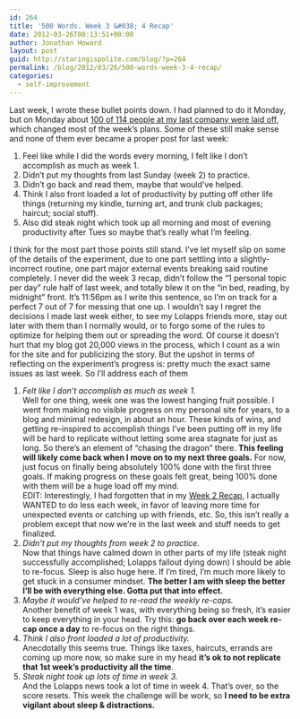 ```yaml
---
id: 264
title: '500 Words. Week 3 &#038; 4 Recap'
date: 2012-03-26T00:13:51+00:00
author: Jonathan Howard
layout: post
guid: http://staringispolite.com/blog/?p=264
permalink: /blog/2012/03/26/500-words-week-3-4-recap/
categories:
  - self-improvement
---
```

Last week, I wrote these bullet points down. I had planned to do it Monday, but on Monday about <a title="How it feels when EVERYONE you know gets laid off" href="http://staringispolite.com/blog/2012/03/20/how-it-feels-when-everyone-you-know-gets-laid-off/" target="_blank">100 of 114 people at my last company were laid off</a>, which changed most of the week&#8217;s plans. Some of these still make sense and none of them ever became a proper post for last week:

<div>
  <ol>
    <li>
      Feel like while I did the words every morning, I felt like I don&#8217;t accomplish as much as week 1.
    </li>
    <li>
      Didn&#8217;t put my thoughts from last Sunday (week 2) to practice.
    </li>
    <li>
      Didn&#8217;t go back and read them, maybe that would&#8217;ve helped.
    </li>
    <li>
      Think I also front loaded a lot of productivity by putting off other life things (returning my kindle, turning art, and trunk club packages; haircut; social stuff).
    </li>
    <li>
      Also did steak night which took up all morning and most of evening productivity after Tues so maybe that&#8217;s really what I&#8217;m feeling.
    </li>
  </ol>
  
  <p>
    I think for the most part those points still stand. I&#8217;ve let myself slip on some of the details of the experiment, due to one part <!--more-->settling into a slightly-incorrect routine, one part major external events breaking said routine completely. I never did the week 3 recap, didn&#8217;t follow the &#8220;1 personal topic per day&#8221; rule half of last week, and totally blew it on the &#8220;in bed, reading, by midnight&#8221; front. It&#8217;s 11:56pm as I write this sentence, so I&#8217;m on track for a perfect 7 out of 7 for messing that one up. I wouldn&#8217;t say I regret the decisions I made last week either, to see my Lolapps friends more, stay out later with them than I normally would, or to forgo some of the rules to optimize for helping them out or spreading the word. Of course it doesn&#8217;t hurt that my blog got 20,000 views in the process, which I count as a win for the site and for publicizing the story. But the upshot in terms of reflecting on the experiment&#8217;s progress is: pretty much the exact same issues as last week. So I&#8217;ll address each of them
  </p>
  
  <ol>
    <li>
      <em>Felt like I don&#8217;t accomplish as much as week 1.</em><br /> Well for one thing, week one was the lowest hanging fruit possible. I went from making no visible progress on my personal site for years, to a blog and minimal redesign, in about an hour. These kinds of wins, and getting re-inspired to accomplish things I&#8217;ve been putting off in my life will be hard to replicate without letting some area stagnate for just as long. So there&#8217;s an element of &#8220;chasing the dragon&#8221; there. <strong>This feeling will likely come back when I move on to my next three goals.</strong> For now, just focus on finally being absolutely 100% done with the first three goals. If making progress on these goals felt great, being 100% done with them will be a huge load off my mind.<br /> EDIT: Interestingly, I had forgotten that in my <a title="500 Words. Week 2 Recap." href="http://staringispolite.com/blog/2012/03/12/500-words-week-2-recap/">Week 2 Recap</a>, I actually WANTED to do less each week, in favor of leaving more time for unexpected events or catching up with friends, etc. So, this isn&#8217;t really a problem except that now we&#8217;re in the last week and stuff needs to get finalized.
    </li>
    <li>
      <em>Didn&#8217;t put my thoughts from week 2 to practice.</em><br /> Now that things have calmed down in other parts of my life (steak night successfully accomplished; Lolapps fallout dying down) I should be able to re-focus. Sleep is also huge here. If I&#8217;m tired, I&#8217;m much more likely to get stuck in a consumer mindset. <strong>The better I am with sleep the better I&#8217;ll be with everything else. Gotta put that into effect.</strong>
    </li>
    <li>
      <em>Maybe it would&#8217;ve helped to re-read the weekly re-caps. </em><br /> Another benefit of week 1 was, with everything being so fresh, it&#8217;s easier to keep everything in your head. Try this: <strong>go back over each week re-cap once a day</strong> to re-focus on the right things.
    </li>
    <li>
      <em>Think I also front loaded a lot of productivity. </em><br /> Anecdotally this seems true. Things like taxes, haircuts, errands are coming up more now, so make sure in my head <strong>it&#8217;s ok to not replicate that 1st week&#8217;s productivity all the time</strong>.
    </li>
    <li>
      <em>Steak night took up lots of time in week 3.<br /> </em>And the Lolapps news took a lot of time in week 4. That&#8217;s over, so the score resets. This week the challenge will be work, so <strong>I need to be extra vigilant about sleep & distractions.</strong>
    </li>
  </ol>
  
  <div>
    <strong><br /> </strong>
  </div>
  
  <p>
    &nbsp;
  </p>
</div>
